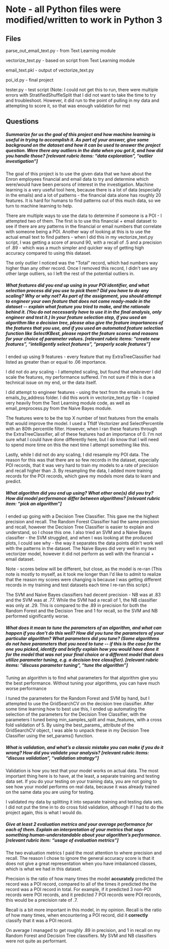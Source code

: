 
# Note - all Python files were modified/written to work in Python 3

## Files
parse_out_email_text.py - from Text Learning module

vectorize_text.py - based on script from Text Learning module

email_text.pkl - output of vectorize_text.py

poi_id.py - final project

tester.py - test script (Note: I could not get this to run, there were multiple errors with StratifiedShuffleSplit that I did not want to take the time to try and troubleshoot. However, it did run to the point of pulling in my data and attempting to score it, so that was enough validation for me)


## Questions

##### Summarize for us the goal of this project and how machine learning is useful in trying to accomplish it. As part of your answer, give some background on the dataset and how it can be used to answer the project question. Were there any outliers in the data when you got it, and how did you handle those?  [relevant rubric items: “data exploration”, “outlier investigation”]

The goal of this project is to use the given data that we have about the Enron employees financial and email data to try and determine which were/would have been persons of interest in the investigation. Machine learning is a very useful tool here, because there is a lot of data (especially in the emails) and a lot of patterns - the financial data alone has roughly 20 features. It is hard for humans to find patterns out of this much data, so we turn to machine learning to help.

There are multiple ways to use the data to determine if someone is a POI - I attempted two of them. The first is to use this financial + email dataset to see if there are any patterns in the financial or email numbers that correlate with someone being a POI. Another way of looking at this is to use the actual email text to find patters - when I did this in my vectorize_text.py script, I was getting a score of around 90, with a recall of .5 and a precision of .89 - which was a much simpler and quicker way of getting high accuracy compared to using this dataset.

The only outlier I noticed was the "Total" record, which had numbers way higher than any other record. Once I removed this record, I didn't see any other large outliers, so I left the rest of the potential outliers in.


##### What features did you end up using in your POI identifier, and what selection process did you use to pick them? Did you have to do any scaling? Why or why not? As part of the assignment, you should attempt to engineer your own feature that does not come ready-made in the dataset -- explain what feature you tried to make, and the rationale behind it. (You do not necessarily have to use it in the final analysis, only engineer and test it.) In your feature selection step, if you used an algorithm like a decision tree, please also give the feature importances of the features that you use, and if you used an automated feature selection function like SelectKBest, please report the feature scores and reasons for your choice of parameter values.  [relevant rubric items: “create new features”, “intelligently select features”, “properly scale features”]

I ended up using 9 features - every feature that my ExtraTreeClassifier had listed as greater than or equal to .06 importance.

I did not do any scaling - I attempted scaling, but found that whenever I did scale the features, my performance suffered. I'm not sure if this is due a technical issue on my end, or the data itself.

I did attempt to engineer features - using the text from the emails in the emails_by_address folder. I did this work in vectorize_text.py file - I copied very heavily from the Text Learning module code, as well as email_preprocess.py from the Naive Bayes module.

The features were to be the top X number of text features from the emails that would improve the model. I used a TfIdf Vectorizer and SelectPercentile with an 80th percentile filter. However, when I ran these features through the ExtraTreeClassifier, all of these features had an importance of 0. I'm not sure what I could have done differently here, but I do know that I will need to spend more time on this the next time I attempt something like this.

Lastly, while I did not do any scaling, I did resample my POI data. The reason for this was that there are so few records in the dataset, especially POI records, that it was very hard to train my models to a rate of precision and recall higher than .3. By resampling the data, I added more training records for the POI records, which gave my models more data to learn and predict.


##### What algorithm did you end up using? What other one(s) did you try? How did model performance differ between algorithms?  [relevant rubric item: “pick an algorithm”]

I ended up going with a Decision Tree Classifier. This gave me the highest precision and recall. The Random Forest Classifier had the same precision and recall, however the Decision Tree Classifier is easier to explain and understand, so I chose this one. I also tried an SVM and a Naive Bayes classifier - the SVM struggled, and when I was looking at the produced plots, I could see why - the way it separates the data points didn't work well with the patterns in the dataset. The Naive Bayes did very well in my text vectorizer model, however it did not perform as well with the financial + email dataset.

Note - scores below will be different, but close, as the model is re-ran (This note is mostly to myself, as it took me longer than I'd like to admit to realize that the reason my scores were changing is because I was getting different records in my training and test datasets each time I re-ran this script.)

The SVM and Naive Bayes classifiers had decent precision - NB was at .83 and the SVM was at .77. While the SVM had a recall of 1, the NB classifier was only at .29. This is compared to the .89 in precision for both the Random Forest and the Decision Tree and 1 for recall, so the SVM and NB performed significantly worse.

##### What does it mean to tune the parameters of an algorithm, and what can happen if you don’t do this well?  How did you tune the parameters of your particular algorithm? What parameters did you tune? (Some algorithms do not have parameters that you need to tune -- if this is the case for the one you picked, identify and briefly explain how you would have done it for the model that was not your final choice or a different model that does utilize parameter tuning, e.g. a decision tree classifier).  [relevant rubric items: “discuss parameter tuning”, “tune the algorithm”]

Tuning an algorithm is to find what parameters for that algorithm give you the best performance. Without tuning your algorithms, you can have much worse performance

I tuned the parameters for the Random Forest and SVM by hand, but I attempted to use the GridSearchCV on the decision tree classifier. After some time learning how to best use this, I ended up automating the selection of the parameters for the Decision Tree Classifier, with the parameters I tuned being min_samples_split and max_features, with a cross fold validation of 5. By using the best_params_ attribute of the GridSearchCV object, I was able to unpack these in my Decision Tree Classifier using the set_params() function.

##### What is validation, and what’s a classic mistake you can make if you do it wrong? How did you validate your analysis?  [relevant rubric items: “discuss validation”, “validation strategy”]

Validation is how you test that your model works on actual data. The most important thing here is to have, at the least, a separate training and testing data set. If you do your testing on your training data, you are not going to see how your model performs on real data, because it was already trained on the same data you are using for testing.

I validated my data by splitting it into separate training and testing data sets. I did not put the time in to do cross fold validation, although if I had to do the project again, this is what I would do.

##### Give at least 2 evaluation metrics and your average performance for each of them.  Explain an interpretation of your metrics that says something human-understandable about your algorithm’s performance. [relevant rubric item: “usage of evaluation metrics”]

The two evaluation metrics I paid the most attention to where precision and recall. The reason I chose to ignore the general accuracy score is that it does not give a great representation when you have imbalanced classes, which is what we had in this dataset.

Precision is the ratio of how many times the model __accurately__ predicted the record was a POI record, compared to all of the times it predicted the the record was a POI record in total. For example, if it predicted 3 non-POI records were POI records, and it predicted 7 POI records were POI records, this would be a precision rate of .7.

Recall is a bit more important in this model, in my opinion. Recall is the ratio of how many times, when encountering a POI record, did it __correctly__ classify that it was a POI record.

On average I managed to get roughly .89 in precision, and 1 in recall on my Random Forest and Decision Tree classifiers. My SVM and NB classifiers were not quite as performant.

